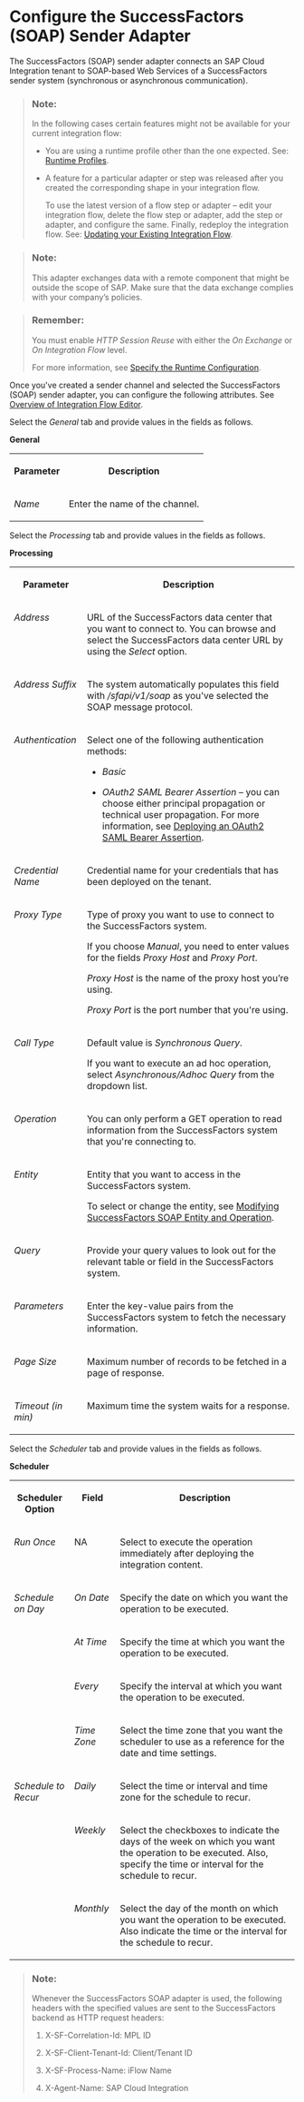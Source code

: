 <!-- loio874e4b1e7d754b08a0b9e0b606e18a7f -->

# Configure the SuccessFactors \(SOAP\) Sender Adapter

The SuccessFactors \(SOAP\) sender adapter connects an SAP Cloud Integration tenant to SOAP-based Web Services of a SuccessFactors sender system \(synchronous or asynchronous communication\).

> ### Note:  
> In the following cases certain features might not be available for your current integration flow:
> 
> -   You are using a runtime profile other than the one expected. See: [Runtime Profiles](IntegrationSettings/runtime-profiles-8007daa.md).
> 
> -   A feature for a particular adapter or step was released after you created the corresponding shape in your integration flow.
> 
>     To use the latest version of a flow step or adapter – edit your integration flow, delete the flow step or adapter, add the step or adapter, and configure the same. Finally, redeploy the integration flow. See: [Updating your Existing Integration Flow](updating-your-existing-integration-flow-1f9e879.md).

> ### Note:  
> This adapter exchanges data with a remote component that might be outside the scope of SAP. Make sure that the data exchange complies with your company’s policies.

> ### Remember:  
> You must enable *HTTP Session Reuse* with either the *On Exchange* or *On Integration Flow* level.
> 
> For more information, see [Specify the Runtime Configuration](specify-the-runtime-configuration-0c1c96e.md).

Once you've created a sender channel and selected the SuccessFactors \(SOAP\) sender adapter, you can configure the following attributes. See [Overview of Integration Flow Editor](overview-of-integration-flow-editor-db10beb.md).

Select the *General* tab and provide values in the fields as follows.

**General**


<table>
<tr>
<th valign="top">

Parameter



</th>
<th valign="top">

Description



</th>
</tr>
<tr>
<td valign="top">

*Name*



</td>
<td valign="top">

Enter the name of the channel.



</td>
</tr>
</table>

Select the *Processing* tab and provide values in the fields as follows.

**Processing**


<table>
<tr>
<th valign="top">

Parameter



</th>
<th valign="top">

Description



</th>
</tr>
<tr>
<td valign="top">

*Address*



</td>
<td valign="top">

URL of the SuccessFactors data center that you want to connect to. You can browse and select the SuccessFactors data center URL by using the *Select* option.



</td>
</tr>
<tr>
<td valign="top">

*Address Suffix*



</td>
<td valign="top">

The system automatically populates this field with */sfapi/v1/soap* as you've selected the SOAP message protocol.



</td>
</tr>
<tr>
<td valign="top">

*Authentication*



</td>
<td valign="top">

Select one of the following authentication methods:

-   *Basic*

-   *OAuth2 SAML Bearer Assertion* – you can choose either principal propagation or technical user propagation. For more information, see [Deploying an OAuth2 SAML Bearer Assertion](deploying-an-oauth2-saml-bearer-assertion-3ee6582.md).




</td>
</tr>
<tr>
<td valign="top">

*Credential Name*



</td>
<td valign="top">

Credential name for your credentials that has been deployed on the tenant.



</td>
</tr>
<tr>
<td valign="top">

*Proxy Type*



</td>
<td valign="top">

Type of proxy you want to use to connect to the SuccessFactors system.

If you choose *Manual*, you need to enter values for the fields *Proxy Host* and *Proxy Port*.

*Proxy Host* is the name of the proxy host you’re using.

*Proxy Port* is the port number that you're using.



</td>
</tr>
<tr>
<td valign="top">

*Call Type* 



</td>
<td valign="top">

Default value is *Synchronous Query*.

If you want to execute an ad hoc operation, select *Asynchronous/Adhoc Query* from the dropdown list.



</td>
</tr>
<tr>
<td valign="top">

*Operation* 



</td>
<td valign="top">

You can only perform a GET operation to read information from the SuccessFactors system that you're connecting to.



</td>
</tr>
<tr>
<td valign="top">

*Entity* 



</td>
<td valign="top">

Entity that you want to access in the SuccessFactors system.

To select or change the entity, see [Modifying SuccessFactors SOAP Entity and Operation](modifying-successfactors-soap-entity-and-operation-a6ee603.md).



</td>
</tr>
<tr>
<td valign="top">

*Query* 



</td>
<td valign="top">

Provide your query values to look out for the relevant table or field in the SuccessFactors system.



</td>
</tr>
<tr>
<td valign="top">

*Parameters* 



</td>
<td valign="top">

Enter the key-value pairs from the SuccessFactors system to fetch the necessary information.



</td>
</tr>
<tr>
<td valign="top">

*Page Size* 



</td>
<td valign="top">

Maximum number of records to be fetched in a page of response.



</td>
</tr>
<tr>
<td valign="top">

*Timeout \(in min\)* 



</td>
<td valign="top">

Maximum time the system waits for a response.



</td>
</tr>
</table>

Select the *Scheduler* tab and provide values in the fields as follows.

**Scheduler**


<table>
<tr>
<th valign="top">

Scheduler Option



</th>
<th valign="top">

Field



</th>
<th valign="top">

Description



</th>
</tr>
<tr>
<td valign="top">

*Run Once* 



</td>
<td valign="top">

NA



</td>
<td valign="top">

Select to execute the operation immediately after deploying the integration content.



</td>
</tr>
<tr>
<td valign="top" rowspan="4">

*Schedule on Day* 



</td>
<td valign="top">

*On Date* 



</td>
<td valign="top">

Specify the date on which you want the operation to be executed.



</td>
</tr>
<tr>
<td valign="top">

*At Time* 



</td>
<td valign="top">

Specify the time at which you want the operation to be executed.



</td>
</tr>
<tr>
<td valign="top">

*Every* 



</td>
<td valign="top">

Specify the interval at which you want the operation to be executed.



</td>
</tr>
<tr>
<td valign="top">

*Time Zone* 



</td>
<td valign="top">

Select the time zone that you want the scheduler to use as a reference for the date and time settings.



</td>
</tr>
<tr>
<td valign="top" rowspan="3">

*Schedule to Recur* 



</td>
<td valign="top">

*Daily* 



</td>
<td valign="top">

Select the time or interval and time zone for the schedule to recur.



</td>
</tr>
<tr>
<td valign="top">

*Weekly* 



</td>
<td valign="top">

Select the checkboxes to indicate the days of the week on which you want the operation to be executed. Also, specify the time or interval for the schedule to recur.



</td>
</tr>
<tr>
<td valign="top">

*Monthly* 



</td>
<td valign="top">

Select the day of the month on which you want the operation to be executed. Also indicate the time or the interval for the schedule to recur.



</td>
</tr>
</table>

> ### Note:  
> Whenever the SuccessFactors SOAP adapter is used, the following headers with the specified values are sent to the SuccessFactors backend as HTTP request headers:
> 
> 1.  X-SF-Correlation-Id: MPL ID
> 
> 2.  X-SF-Client-Tenant-Id: Client/Tenant ID
> 
> 3.  X-SF-Process-Name: iFlow Name
> 
> 4.  X-Agent-Name: SAP Cloud Integration

